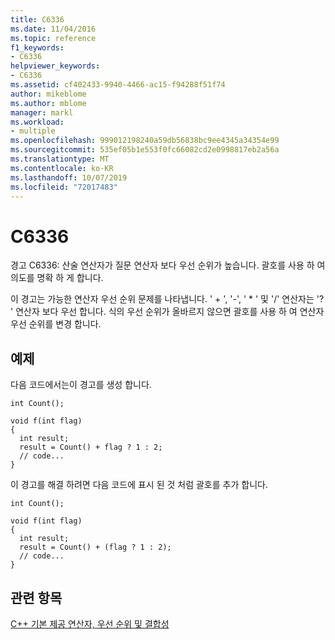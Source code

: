 ```yaml
---
title: C6336
ms.date: 11/04/2016
ms.topic: reference
f1_keywords:
- C6336
helpviewer_keywords:
- C6336
ms.assetid: cf402433-9940-4466-ac15-f94288f51f74
author: mikeblome
ms.author: mblome
manager: markl
ms.workload:
- multiple
ms.openlocfilehash: 999012198240a59db56838bc9ee4345a34354e99
ms.sourcegitcommit: 535ef05b1e553f0fc66082cd2e0998817eb2a56a
ms.translationtype: MT
ms.contentlocale: ko-KR
ms.lasthandoff: 10/07/2019
ms.locfileid: "72017483"
---
```

# <a name="c6336"></a>C6336
경고 C6336: 산술 연산자가 질문 연산자 보다 우선 순위가 높습니다. 괄호를 사용 하 여 의도를 명확 하 게 합니다.

 이 경고는 가능한 연산자 우선 순위 문제를 나타냅니다. ' + ', '-', ' * ' 및 '/' 연산자는 '? ' 연산자 보다 우선 합니다. 식의 우선 순위가 올바르지 않으면 괄호를 사용 하 여 연산자 우선 순위를 변경 합니다.

## <a name="example"></a>예제
 다음 코드에서는이 경고를 생성 합니다.

```
int Count();

void f(int flag)
{
  int result;
  result = Count() + flag ? 1 : 2;
  // code...
}
```

 이 경고를 해결 하려면 다음 코드에 표시 된 것 처럼 괄호를 추가 합니다.

```
int Count();

void f(int flag)
{
  int result;
  result = Count() + (flag ? 1 : 2);
  // code...
}
```

## <a name="see-also"></a>관련 항목
 [C++ 기본 제공 연산자, 우선 순위 및 결합성](/cpp/cpp/cpp-built-in-operators-precedence-and-associativity)